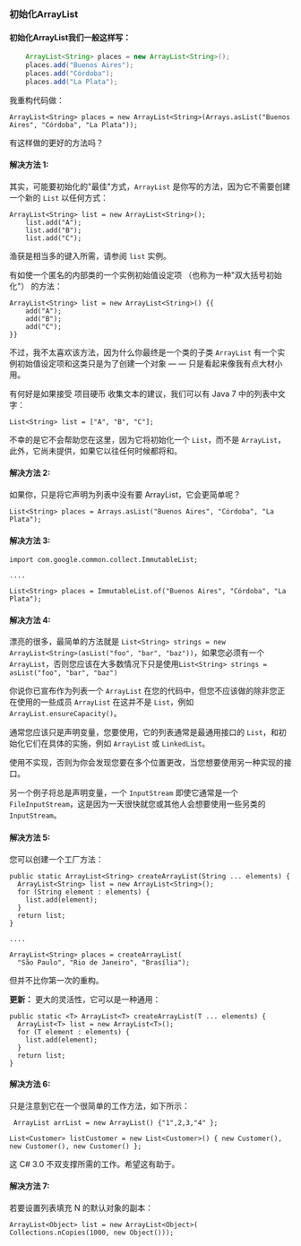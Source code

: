 ###  初始化ArrayList

#### 初始化ArrayList我们一般这样写：
```java
	ArrayList<String> places = new ArrayList<String>();
	places.add("Buenos Aires");
	places.add("Córdoba");
	places.add("La Plata");
```

我重构代码做：

```
ArrayList<String> places = new ArrayList<String>(Arrays.asList("Buenos Aires", "Córdoba", "La Plata"));
```

有这样做的更好的方法吗？

#### 解决方法 1:

其实，可能要初始化的"最佳"方式，`ArrayList` 是你写的方法，因为它不需要创建一个新的 `List` 以任何方式：

```
ArrayList<String> list = new ArrayList<String>();
    list.add("A");
    list.add("B");
    list.add("C");
```

渔获是相当多的键入所需，请参阅 `list` 实例。

有如使一个匿名的内部类的一个实例初始值设定项 （也称为一种"双大括号初始化"） 的方法：

```
ArrayList<String> list = new ArrayList<String>() {{
    add("A");
    add("B");
    add("C");
}}
```

不过，我不太喜欢该方法，因为什么你最终是一个类的子类 `ArrayList` 有一个实例初始值设定项和这类只是为了创建一个对象 — — 只是看起来像我有点大材小用。

有何好是如果接受 项目硬币 收集文本的建议，我们可以有 Java 7 中的列表中文字：

```
List<String> list = ["A", "B", "C"];
```

不幸的是它不会帮助您在这里，因为它将初始化一个 `List`，而不是 `ArrayList`，此外，它尚未提供，如果它以往任何时候都将和。

#### 解决方法 2:

如果你，只是将它声明为列表中没有要 ArrayList，它会更简单呢？

```
List<String> places = Arrays.asList("Buenos Aires", "Córdoba", "La Plata");
```

#### 解决方法 3:

```
import com.google.common.collect.ImmutableList;

....

List<String> places = ImmutableList.of("Buenos Aires", "Córdoba", "La Plata");
```

#### 解决方法 4:

漂亮的很多，最简单的方法就是 `List<String> strings = new ArrayList<String>(asList("foo", "bar", "baz"))`，如果您必须有一个 `ArrayList`，否则您应该在大多数情况下只是使用`List<String> strings = asList("foo", "bar", "baz")`

你说你已宣布作为列表一个 `ArrayList` 在您的代码中，但您不应该做的除非您正在使用的一些成员 `ArrayList` 在这并不是 `List`，例如 `ArrayList.ensureCapacity()`。

通常您应该只是声明变量，您要使用，它的列表通常是最通用接口的 `List`，和初始化它们在具体的实施，例如 `ArrayList` 或 `LinkedList`。

使用不实现，否则为你会发现您要在多个位置更改，当您想要使用另一种实现的接口。

另一个例子将总是声明变量，一个 `InputStream` 即使它通常是一个 `FileInputStream`，这是因为一天很快就您或其他人会想要使用一些另类的 `InputStream`。

#### 解决方法 5:

您可以创建一个工厂方法：

```
public static ArrayList<String> createArrayList(String ... elements) {
  ArrayList<String> list = new ArrayList<String>(); 
  for (String element : elements) {
    list.add(element);
  }
  return list;
}

....

ArrayList<String> places = createArrayList(
  "São Paulo", "Rio de Janeiro", "Brasília"); 
```

但并不比你第一次的重构。

**更新：** 更大的灵活性，它可以是一种通用：

```
public static <T> ArrayList<T> createArrayList(T ... elements) { 
  ArrayList<T> list = new ArrayList<T>();  
  for (T element : elements) { 
    list.add(element); 
  } 
  return list; 
} 
```

#### 解决方法 6:

只是注意到它在一个很简单的工作方法，如下所示：

```
 ArrayList arrList = new ArrayList() {"1",2,3,"4" };

List<Customer> listCustomer = new List<Customer>() { new Customer(), new Customer(), new Customer() };
```

这 C# 3.0 不双支撑所需的工作。希望这有助于。

#### 解决方法 7:

若要设置列表填充 N 的默认对象的副本：

```
ArrayList<Object> list = new ArrayList<Object>(
Collections.nCopies(1000, new Object()));

```

```

```